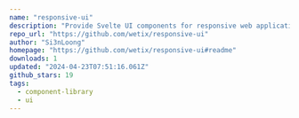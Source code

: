 ```yaml
---
name: "responsive-ui"
description: "Provide Svelte UI components for responsive web applications."
repo_url: "https://github.com/wetix/responsive-ui"
author: "Si3nLoong"
homepage: "https://github.com/wetix/responsive-ui#readme"
downloads: 1
updated: "2024-04-23T07:51:16.061Z"
github_stars: 19
tags: 
  - component-library
  - ui
---
```

